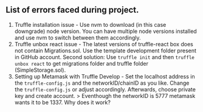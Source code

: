 ## List of errors faced during project.
1. Truffle installation issue - Use nvm to download (in this case downgrade) node version. You can have multiple node versions installed and use nvm to switch between them accordingly.
2. Truffle unbox react issue - The latest versions of truffle-react box does not contain Migrations.sol. Use the template development folder present in GitHub account. Second solution: Use ```truffle init``` and then ```truffle unbox react``` to get migrations folder and truffle folder (SimpleStorage.sol).
3. Setting up Metamask with Truffle Develop - Set the localhost address in the ```truffle-config.js``` and the networkID/chainID as you like. Change the ```truffle-config.js``` or adjust accordingly. Afterwards, choose private key and create account. > Eventhough the networkID is 5777 metamask wants it to be 1337. Why does it work? 
